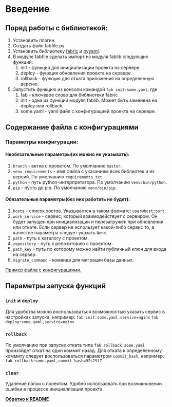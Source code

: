# Введение


## Поряд работы с библиотекой:
1. Установить плагин.
2. Создать файл fabfile.py
3. Установить библиотеку [fabric](http://www.fabfile.org/installing.html) и [pyyaml](http://pyyaml.org/). 
4. В модуле fabfile сделать импорт из модуля fablib следующих функций:
    1. init - функция для инициализации проекта на сервере. 
    2. deploy - функция обновления проекта на сервере.
    3. rollback - функция для отката приложения на определенную версию.
5. Запустить функцию из консоли командой `fab init:some.yaml`, где
    1. fab - ключевое слово для библиотеки fabric
    2. init - одна из функций модуля fablib. Может быть заменена на 
    deploy или rollback.
    3. some.yaml - yaml файл с конфигурацией проекта на сервере.


## Содержание файла с конфигурациями

### Параметры конфигурации:
#### Необязательные параметры(их можно не указывать):
1. `branch` - ветка с проектом. По умолчанию `master`.
2. `venv_requirements` - имя файла с указанием всех библиотек и их версий.
По умолчанию `requirements.txt`.
3. `python` - путь python-интерпретатора. По умолчанию `venv/bin/python`.
4. `pip` - пусть до pip. По умолчанию `venv/bin/pip`.

#### Обязательные параметры(без них работать не будет):
1. `hosts` - список хостов. Указывается в таком формате: `user@host:port`.
2. `work_service` - сервис, который взаимодействует с сервиром. 
Он будет запущен при инициализации и перезагружен при обновлении или откате.
Если сервер не использует какой-либо сервис то, в качестве параметра следует указать `None`.
3. `path` - путь к каталогу с проектом.
4. `repository` - путь к репозиторию с проектом.
5. `path_key` - путь по которому можно найти публичный ключ для входа на сервер.
6. `migrate_command` - команда для миграции базы данных.

[Пример файла с конфигурациями.](../files/myservers.yaml.example)


## Параметры запуска функций
### `init` и `deploy`
Для удобства можно воспользоваться возможностью указать сервис в настройках запуска, например:
 `fab init:some.yaml,service=nginx`
 `fab deploy:some.yaml,service=nginx`
### `rollback`
По умолчанию при запуске отката типа `fab rollback:some.yaml` произойдет откат на один коммит назад.
Для отката к определенному коммиту следует воспользоваться параметром `commit_hash`, например:
`fab rollback:some.yaml,commit_hash=92s29f7`
### `clear`
Удаление папки с проектом. Удобно использовать при возникновении ошибки в процессе инициализации проекта.


**[Обратно к README](../README.md)**